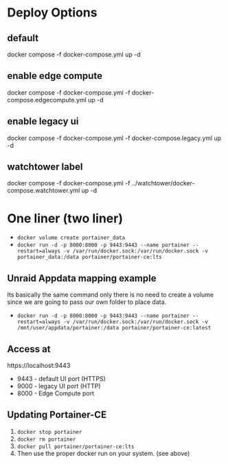 # Deploy Options

## default

docker compose -f docker-compose.yml up -d

## enable edge compute

docker compose -f docker-compose.yml -f docker-compose.edgecompute.yml up -d

## enable legacy ui

docker compose -f docker-compose.yml -f docker-compose.legacy.yml up -d

## watchtower label

docker compose -f docker-compose.yml -f ../watchtower/docker-compose.watchtower.yml up -d

# One liner (two liner)

- `docker volume create portainer_data`
- `docker run -d -p 8000:8000 -p 9443:9443 --name portainer --restart=always -v /var/run/docker.sock:/var/run/docker.sock -v portainer_data:/data portainer/portainer-ce:lts`

## Unraid Appdata mapping example

Its basically the same command only there is no need to create a volume since we are going to pass our own folder to place data.

- `docker run -d -p 8000:8000 -p 9443:9443 --name portainer --restart=always -v /var/run/docker.sock:/var/run/docker.sock -v /mnt/user/appdata/portainer:/data portainer/portainer-ce:latest`

## Access at

https://localhost:9443

- 9443 - default UI port (HTTPS)
- 9000 - legacy UI port (HTTP)
- 8000 - Edge Compute port

## Updating Portainer-CE

1. `docker stop portainer`
2. `docker rm portainer`
3. `docker pull portainer/portainer-ce:lts`
4. Then use the proper docker run on your system. (see above)
